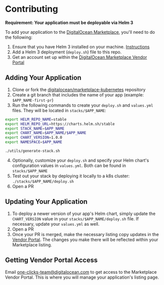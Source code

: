 # Contributing

**Requirement: Your application must be deployable via Helm 3**

To add your application to the [DigitalOcean Marketplace](https://marketplace.digitalocean.com/), you'll need to do the following:
1. Ensure that you have Helm 3 installed on your machine. [Instructions](https://helm.sh/docs/intro/install/)
1. Add a Helm 3 deployment (`deploy.sh`) file to this repo.
1. Get an account set up within the [DigitalOcean Marketplace Vendor Portal](https://marketplace.digitalocean.com/vendorportal)

## Adding Your Application
1. Clone or fork the [digitalocean/marketplace-kubernetes](https://github.com/digitalocean/marketplace-kubernetes) repository
1. Create a git branch that includes the name of your app (example: `$APP_NAME-first-pr`)
1. Run the following commands to create your `deploy.sh` and `values.yml` files. They will be located in `stacks/$APP_NAME`:
```bash
export HELM_REPO_NAME=stable
export HELM_REPO_URL=https://charts.helm.sh/stable
export STACK_NAME=$APP_NAME
export CHART_NAME=$APP_NAME/$APP_NAME
export CHART_VERSION=1.0.0
export NAMESPACE=$APP_NAME

./utils/generate-stack.sh
```
4. Optionally, customize your `deploy.sh` and specify your Helm chart's configuration values in `values.yml`. Both can be found in `stacks/$APP_NAME`
4. Test out your stack by deploying it locally to a k8s cluster: `./stacks/$APP_NAME/deploy.sh`
4. Open a PR

## Updating Your Application
1. To deploy a newer version of your app's Helm chart, simply update the `CHART_VERSION` value in your `stacks/$APP_NAME/deploy.sh` file. If necessary, update your `values.yml` as well.
1. Open a PR
1. Once your PR is merged, make the necessary listing copy updates in the [Vendor Portal](https://marketplace.digitalocean.com/vendorportal). The changes you make there will be reflected within your Marketplace listing.

## Getting Vendor Portal Access

Email one-clicks-team@digitalocean.com to get access to the Marketplace Vendor Portal. This is where you will manage your application's listing page.
